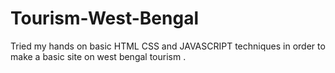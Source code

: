 # Tourism-West-Bengal
Tried my hands on basic HTML CSS and JAVASCRIPT techniques in order to make a basic site on west bengal tourism .
